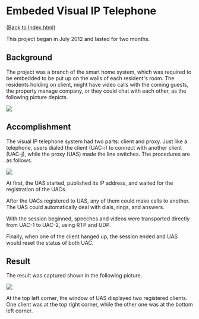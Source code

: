 # Embeded Visual IP Telephone

[(Back to Index.html)](../index.html)

This project began in July 2012 and lasted for two months.

## Background
The project was a branch of the smart home system, which was required to be embedded to be put up on the walls of each resident's room. The residents holding on client, might have video calls with the coming guests, the property manage company, or they could chat with each other, as the following picture depicts.

![](application.jpg)

## Accomplishment
The visual IP telephone system had two parts: client and proxy. Just like a telephone, users dialed the client (UAC-i) to connect with another client (UAC-j), while the proxy (UAS) made the line switches. The procedures are as follows.

![](system.jpg)

At first, the UAS started, published its IP address, and waited for the registration of the UACs.

After the UACs registered to UAS, any of them could make calls to another. The UAS could automatically deal with dials, rings, and answers.

With the session beginned, speeches and videos were transported directly from UAC-1 to UAC-2, using RTP and UDP.

Finally, when one of the client hanged up, the session ended and UAS would reset the status of both UAC.

## Result

The result was captured shown in the following picture.

![](result.bmp)

At the top left corner, the window of UAS displayed two registered clients. One client was at the top right corner, while the other one was at the bottom left corner.